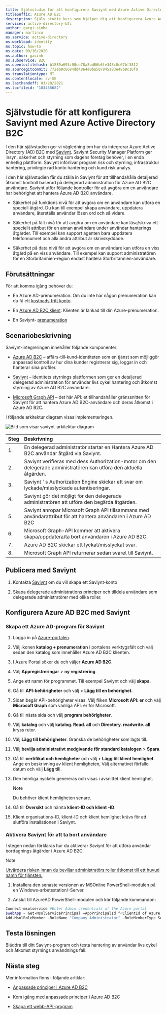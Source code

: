 ```yaml
---
title: Självstudie för att konfigurera Saviynt med Azure Active Directory B2C
titleSuffix: Azure AD B2C
description: Själv studie kurs som hjälper dig att konfigurera Azure Active Directory B2C med Saviynt för integrering av över program för att effektivisera IT-modernisering och främja bättre säkerhet, styrning och efterlevnad. 
services: active-directory-b2c
author: gargi-sinha
manager: martinco
ms.service: active-directory
ms.workload: identity
ms.topic: how-to
ms.date: 09/16/2020
ms.author: gasinh
ms.subservice: B2C
ms.openlocfilehash: b1889a693c08ce78a8bd06b6fe348c0c67bf3812
ms.sourcegitcommit: 772eb9c6684dd4864e0ba507945a83e48b8c16f0
ms.translationtype: MT
ms.contentlocale: sv-SE
ms.lasthandoff: 03/20/2021
ms.locfileid: "103465682"
---
```

# <a name="tutorial-for-configuring-saviynt-with-azure-active-directory-b2c"></a>Självstudie för att konfigurera Saviynt med Azure Active Directory B2C

I den här självstudien ger vi vägledning om hur du integrerar Azure Active Directory (AD) B2C med [Saviynt](https://saviynt.com/integrations/azure-ad/for-b2c/). Saviynt Security Manager Platform ger insyn, säkerhet och styrning som dagens företag behöver, i en enda enhetlig plattform. Saviynt införlivar program risk och styrning, infrastruktur hantering, privilegie rad konto hantering och kund risk analys.

I den här självstudien får du ställa in Saviynt för att tillhandahålla detaljerad åtkomst kontroll baserad på delegerad administration för Azure AD B2C användare. Saviynt utför följande kontroller för att avgöra om en användare har behörighet att hantera Azure AD B2C användare.

- Säkerhet på funktions nivå för att avgöra om en användare kan utföra en speciell åtgärd. Du kan till exempel skapa användare, uppdatera användare, återställa användar lösen ord och så vidare.

- Säkerhet på fält nivå för att avgöra om en användare kan läsa/skriva ett speciellt attribut för en annan användare under användar hanterings åtgärder. Till exempel kan support agenten bara uppdatera telefonnumret och alla andra attribut är skrivskyddade.

- Säkerhet på data nivå för att avgöra om en användare kan utföra en viss åtgärd på en viss användare. Till exempel kan support administratören för en Storbritannien-region endast hantera Storbritannien-användare.

## <a name="prerequisites"></a>Förutsättningar

För att komma igång behöver du:

- En Azure AD-prenumeration. Om du inte har någon prenumeration kan du få ett [kostnads fritt konto](https://azure.microsoft.com/free/).

- En [Azure AD B2C klient](./tutorial-create-tenant.md). Klienten är länkad till din Azure-prenumeration.

- En Saviynt- [prenumeration](https://saviynt.com/contact-us/)

## <a name="scenario-description"></a>Scenariobeskrivning

Saviynt-integreringen innehåller följande komponenter:

- [Azure AD B2C](https://azure.microsoft.com/services/active-directory/external-identities/b2c/) – affärs-till-kund-identiteten som en tjänst som möjliggör anpassad kontroll av hur dina kunder registrerar sig, loggar in och hanterar sina profiler.

- [Saviynt](https://saviynt.com/integrations/azure-ad/for-b2c/) – identitets styrnings plattformen som ger en detaljerad delegerad administration för användar livs cykel hantering och åtkomst styrning av Azure AD B2C användare.  

- [Microsoft Graph API](/graph/use-the-api) – det här API: et tillhandahåller gränssnitten för Saviynt för att hantera Azure AD B2C-användare och deras åtkomst i Azure AD B2C.

I följande arkitektur diagram visas implementeringen.

![Bild som visar saviynt-arkitektur diagram](./media/partner-saviynt/saviynt-architecture-diagram.png)

|Steg | Beskrivning |
|:-----| :-----------|
| 1. | En delegerad administratör startar en Hantera Azure AD B2C användar åtgärd via Saviynt.
| 2. | Saviynt verifieras med dess Authorization-motor om den delegerade administratören kan utföra den aktuella åtgärden.
| 3. | Saviynt ' s Authorization Engine skickar ett svar om lyckade/misslyckade autentiseringar.
| 4. | Saviynt gör det möjligt för den delegerade administratören att utföra den begärda åtgärden.
| 5. | Saviynt anropar Microsoft Graph API tillsammans med användarattribut för att hantera användaren i Azure AD B2C
| 6. | Microsoft Graph-API kommer att aktivera skapa/uppdatera/ta bort användaren i Azure AD B2C.
| 7. | Azure AD B2C skickar ett lyckat/misslyckat svar.
| 8. | Microsoft Graph API returnerar sedan svaret till Saviynt.

## <a name="onboard-with-saviynt"></a>Publicera med Saviynt

1. Kontakta [Saviynt](https://saviynt.com/contact-us/) om du vill skapa ett Saviynt-konto

2. Skapa delegerade administrations principer och tilldela användare som delegerade administratörer med olika roller.

## <a name="configure-azure-ad-b2c-with-saviynt"></a>Konfigurera Azure AD B2C med Saviynt

### <a name="create-an-azure-ad-application-for-saviynt"></a>Skapa ett Azure AD-program för Saviynt

1. Logga in på [Azure-portalen](https://portal.azure.com/#home).

2. Välj ikonen **katalog + prenumeration** i portalens verktygsfält och välj sedan den katalog som innehåller Azure AD B2C klienten.

3. I Azure Portal söker du och väljer **Azure AD B2C**.

4. Välj **Appregistreringar**  >  **ny registrering**.

5. Ange ett namn för programmet. Till exempel Saviynt och välj **skapa**.

6. Gå till **API-behörigheter** och välj **+ Lägg till en behörighet.**

7. Sidan begär API-behörigheter visas. Välj fliken **Microsoft API: er** och välj **Microsoft Graph** som vanliga API: er för Microsoft.

8. Gå till nästa sida och välj **program behörigheter**.

9. Välj **katalog** och välj **katalog. Read. all** och **Directory. readwrite. all** kryss rutor.

10. Välj **Lägg till behörigheter**. Granska de behörigheter som lagts till.

11. Välj **bevilja administrativt medgivande för standard katalogen**  >  **Spara**.

12. Gå till **certifikat och hemligheter** och välj **+ Lägg till klient hemlighet**. Ange en beskrivning av klient hemligheten, Välj alternativet förfallo datum och välj **Lägg till**.

13. Den hemliga nyckeln genereras och visas i avsnittet klient hemlighet.

    >[!NOTE]
    > Du behöver klient hemligheten senare.

14. Gå till **Översikt** och hämta **klient-ID och klient** **-ID**.

15. Klient organisations-ID, klient-ID och klient hemlighet krävs för att slutföra installationen i Saviynt.

### <a name="enable-saviynt-to-delete-users"></a>Aktivera Saviynt för att ta bort användare

I stegen nedan förklaras hur du aktiverar Saviynt för att utföra användar borttagnings åtgärder i Azure AD B2C.

>[!NOTE]
>[Utvärdera risken innan du beviljar administratörs roller åtkomst till ett huvud namn för tjänsten.](../active-directory/develop/app-objects-and-service-principals.md)

1. Installera den senaste versionen av MSOnline PowerShell-modulen på en Windows-arbetsstation/-Server.

2. Anslut till AzureAD PowerShell-modulen och kör följande kommandon:

```powershell
Connect-msolservice #Enter Admin credentials of the Azure portal
$webApp = Get-MsolServicePrincipal –AppPrincipalId “<ClientId of Azure AD Application>”
Add-MsolRoleMember -RoleName "Company Administrator" -RoleMemberType ServicePrincipal -RoleMemberObjectId $webApp.ObjectId
```

## <a name="test-the-solution"></a>Testa lösningen

Bläddra till ditt Saviynt-program och testa hantering av användar livs cykel och åtkomst styrnings användnings fall.

## <a name="next-steps"></a>Nästa steg

Mer information finns i följande artiklar:

- [Anpassade principer i Azure AD B2C](./custom-policy-overview.md)

- [Kom igång med anpassade principer i Azure AD B2C](./custom-policy-get-started.md?tabs=applications)

- [Skapa ett webb-API-program](./add-web-api-application.md)